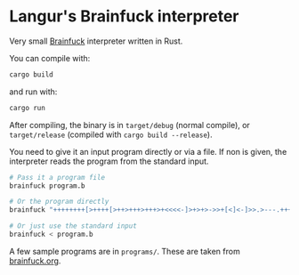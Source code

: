 # Langur's Brainfuck interpreter

Very small [Brainfuck](http://brainfuck.org) interpreter written in Rust.

You can compile with:

```bash
cargo build
```

and run with:

```bash
cargo run
```

After compiling, the binary is in `target/debug` (normal compile), or `target/release` (compiled with `cargo build --release`).

You need to give it an input program directly or via a file. If non is given, the interpreter reads the program from the standard input.

```bash
# Pass it a program file
brainfuck program.b 

# Or the program directly
brainfuck "++++++++[>++++[>++>+++>+++>+<<<<-]>+>+>->>+[<]<-]>>.>---.+++++++..+++.>>.<-.<.+++.------.--------.>>+.>++."

# Or just use the standard input
brainfuck < program.b
```

A few sample programs are in `programs/`. These are taken from [brainfuck.org](brainfuck.org).
